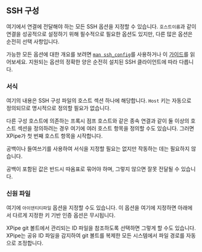 ## SSH 구성

여기에서 연결에 전달해야 하는 모든 SSH 옵션을 지정할 수 있습니다.
`호스트이름`과 같이 연결을 성공적으로 설정하기 위해 필수적으로 필요한 옵션도 있지만,
다른 많은 옵션은 순전히 선택 사항입니다.

가능한 모든 옵션에 대한 개요를 보려면 [`man ssh_config`](https://linux.die.net/man/5/ssh_config)를 사용하거나 이 [가이드](https://www.ssh.com/academy/ssh/config)를 읽어보세요.
지원되는 옵션의 정확한 양은 순전히 설치된 SSH 클라이언트에 따라 다릅니다.

### 서식

여기의 내용은 SSH 구성 파일의 호스트 섹션 하나에 해당합니다.
`Host` 키는 자동으로 정의되므로 명시적으로 정의할 필요가 없습니다.

다른 구성 호스트에 의존하는 프록시 점프 호스트와 같은 종속 연결과 같이 둘 이상의 호스트 섹션을 정의하려는 경우 여기에 여러 호스트 항목을 정의할 수도 있습니다. 그러면 XPipe가 첫 번째 호스트 항목을 시작합니다.

공백이나 들여쓰기를 사용하여 서식을 지정할 필요는 없지만 작동하는 데는 필요하지 않습니다.

공백이 포함된 값은 반드시 따옴표로 묶어야 하며, 그렇지 않으면 잘못 전달될 수 있습니다.

### 신원 파일

여기에 `아이덴티티파일` 옵션을 지정할 수도 있습니다.
이 옵션을 여기에 지정하면 아래에서 다르게 지정한 키 기반 인증 옵션은 무시됩니다.

XPipe git 볼트에서 관리되는 ID 파일을 참조하도록 선택하면 그렇게 할 수도 있습니다.
XPipe는 공유 ID 파일을 감지하여 git 볼트를 복제한 모든 시스템에서 파일 경로를 자동으로 조정합니다.
